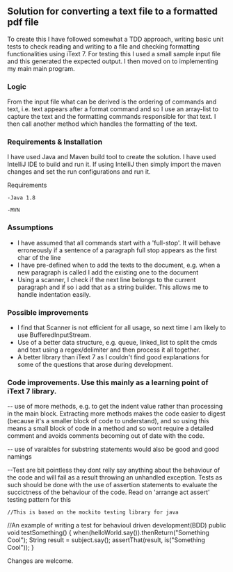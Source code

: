 ## Solution for converting a text file to a formatted pdf file

To create this I have followed somewhat a TDD approach, writing basic unit tests to check reading and writing to a file
and checking formatting functionalities using iText 7. For testing this I used a small sample input file and this generated
the expected output. I then moved on to implementing my main main program.

### Logic

From the input file what can be derived is the ordering of commands and text, i.e. text appears after a format command and 
so I use an array-list to capture the text and the formatting commands responsible for that text. I then call another
method which handles the formatting of the text.

### Requirements & Installation 

I have used Java and Maven build tool to create the solution. I have used IntelliJ IDE to build and run it.
If using IntelliJ then simply import the maven changes and set the run configurations and run it.

Requirements
```
-Java 1.8

-MVN
```

### Assumptions
- I have assumed that all commands start with a 'full-stop'. It will behave erroneously if a sentence of a paragraph full stop appears as the first char of the line
- I have pre-defined when to add the texts to the document, e.g. when a new paragraph is called I add the existing one to the document
- Using a scanner, I check if the next line belongs to the current paragraph and if so i add that as a string builder. This allows me to handle indentation easily.

### Possible improvements
- I find that Scanner is not efficient for all usage, so next time I am likely to use BufferedInputStream.
- Use of a better data structure, e.g. queue, linked_list to split the cmds and text using a regex/delimiter and then process it all together.
- A better library than iText 7 as I couldn't find good explanations for some of the questions that arose during development.

### Code improvements. Use this mainly as a learning point of iText 7 library.

-- use of more methods, e.g. to get the indent value rather than processing in the main block. Extracting more methods makes the code easier to digest (because it's a smaller block of code to understand),
and so using this means a small block of code in a method and so wont require a detailed comment and avoids comments becoming out of date with the code.

-- use of varaibles for substring statements would also be good and good namings

--Test are bit pointless they dont relly say anything about the behaviour of the code and will fail as a result throwing an unhandled exception.
Tests as such should be done with the use of assertion statements to evaluate the succictness of the behaviour of the code.
Read on 'arrange act assert' testing pattern for this

    //This is based on the mockito testing library for java
//An example of writing a test for behavioul driven development(BDD)
    public void testSomething() {
        when(helloWorld.say()).thenReturn("Something Cool");
        String result = subject.say();
        assertThat(result, is("Something Cool"));
    }


Changes are welcome.
